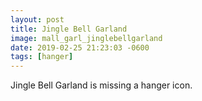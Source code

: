 ```yaml
---
layout: post
title: Jingle Bell Garland
image: mall_garl_jinglebellgarland
date: 2019-02-25 21:23:03 -0600
tags: [hanger]
---
```


Jingle Bell Garland is missing a hanger icon.
